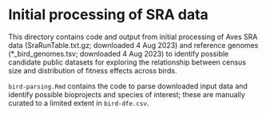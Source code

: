 # Initial processing of SRA data

This directory contains code and output from initial processing of Aves SRA data (SraRunTable.txt.gz; downloaded 4 Aug 2023) and reference genomes (*_bird_genomes.tsv; downloaded 4 Aug 2023) to identify possible candidate public datasets for exploring the relationship between census size and distribution of fitness effects across birds. 

`bird-parsing.Rmd` contains the code to parse downloaded input data and identify possible bioprojects and species of interest; these are manually curated to a limited extent in `bird-dfe.csv`.


